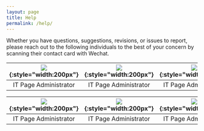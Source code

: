 ```yaml
---
layout: page
title: Help
permalink: /help/
---
```


Whether you have questions, suggestions, revisions, or issues to report, please reach out to the following individuals
to the best of your concern by scanning their contact card with Wechat.


![]({{site.baseurl}}/assets/jackwechat.png){:style="width:200px"} | ![]({{site.baseurl}}/assets/jackwechat.png){:style="width:200px"} | ![]({{site.baseurl}}/assets/jackwechat.png){:style="width:200px"}
|:-:|:-:|:-:|
IT Page Administrator | IT Page Administrator | IT Page Administrator


![]({{site.baseurl}}/assets/jackwechat.png){:style="width:200px"} | ![]({{site.baseurl}}/assets/jackwechat.png){:style="width:200px"} | ![]({{site.baseurl}}/assets/jackwechat.png){:style="width:200px"}
|:-:|:-:|:-:|
IT Page Administrator | IT Page Administrator | IT Page Administrator